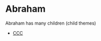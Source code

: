 Abraham
===========

Abraham has many children (child themes)

* [CCC](https://github.com/DioceseOfCharlotte/ccc-child)